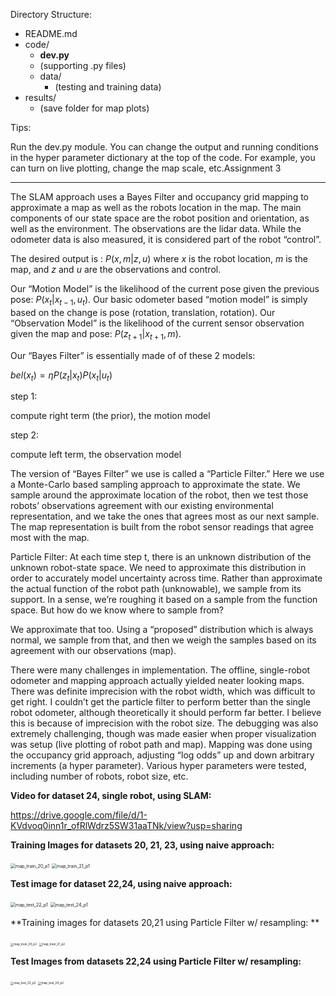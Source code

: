 Directory Structure:

- README.md
- code/
  - **dev.py**
  - (supporting .py files)
  - data/
    - (testing and training data)
- results/
  - (save folder for map plots)

Tips:

Run the dev.py module. You can change the output and running conditions in the hyper parameter dictionary at the top of the code. For example, you can turn on live plotting, change the map scale, etc.Assignment 3

----

The SLAM approach uses a Bayes Filter and occupancy grid mapping to approximate a map as well as the robots location in the map. The main components of our state space are the robot position and orientation, as well as the environment. The observations are the lidar data. While the odometer data is also measured, it is considered part of the robot “control”. 

The desired output is : $P(x, m | z, u)$ where $x$ is the robot location, $m$ is the map, and $z$ and $u$ are the observations and control. 

Our “Motion Model” is the likelihood of the current pose given the previous pose: $P(x_t | x_{t-1}, u_t)$. Our basic odometer based “motion model” is simply based on the change is pose (rotation, translation, rotation). Our “Observation Model” is the likelihood of the current sensor observation given the map and pose: $P(z_{t+1} | x_{t+1}, m)$.

Our “Bayes Filter” is essentially made of of these 2 models:

$bel(x_t) = \eta P(z_t|x_t)P(x_t|u_t)$

step 1:

compute right term (the prior), the motion model

step 2:

compute left term, the observation model 

The version of “Bayes Filter” we use is called a “Particle Filter.” Here we use a Monte-Carlo based sampling approach to approximate the state. We sample around the approximate location of the robot, then we test those robots’ observations agreement with our existing environmental representation, and we take the ones that agrees most as our next sample. The map representation is built from the robot sensor readings that agree most with the map. 

Particle Filter:
At each time step t, there is an unknown distribution of the unknown robot-state space. We need to approximate this distribution in order to accurately model uncertainty across time. Rather than approximate the actual function of the robot path (unknowable), we sample from its support. In a sense, we’re roughing it based on a sample from the function space. But how do we know where to sample from?

We approximate that too. Using a “proposed” distribution which is always normal, we sample from that, and then we weigh the samples based on its agreement with our observations (map).

There were many challenges in implementation. The offline, single-robot odometer and mapping approach actually yielded neater looking maps. There was definite imprecision with the robot width, which was difficult to get right. I couldn’t get the particle filter to perform better than the single robot odometer, although theoretically it should perform far better. I believe this is because of imprecision with the robot size. The debugging was also extremely challenging, though was made easier when proper visualization was setup (live plotting of robot path and map). Mapping was done using the occupancy grid approach, adjusting “log odds” up and down arbitrary increments (a hyper parameter). Various hyper parameters were tested, including number of robots, robot size, etc.

**Video for dataset 24, single robot, using SLAM:**

https://drive.google.com/file/d/1-KVdvoq0inn1r_ofRlWdrz5SW31aaTNk/view?usp=sharing

**Training Images for datasets 20, 21, 23, using naive approach:**

<img src="results/map_train_20_p1.png" alt="map_train_20_p1" style="zoom: 50%;" />

<img src="results/map_train_21_p1.png" alt="map_train_21_p1" style="zoom: 50%;" />





**Test image for dataset 22,24, using naive approach:**



<img src="results/map_test_22_p1.png" alt="map_test_22_p1" style="zoom:50%;" />

<img src="results/map_test_24_p1.png" alt="map_test_24_p1" style="zoom:50%;" />





**Training images for datasets 20,21 using Particle Filter w/ resampling: **

<img src="results/map_train_20_p2.png" alt="map_train_20_p2" style="zoom:33%;" />

<img src="results/map_train_21_p2.png" alt="map_train_21_p2" style="zoom:33%;" />





**Test Images from datasets 22,24 using Particle Filter w/ resampling:**



<img src="results/map_test_22_p2.png" alt="map_test_22_p2" style="zoom:33%;" />

<img src="results/map_test_24_p2.png" alt="map_test_24_p2" style="zoom:33%;" />
